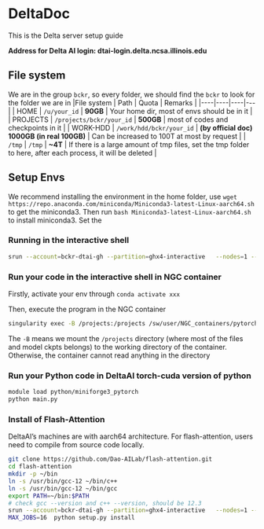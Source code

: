 # DeltaDoc
This is the Delta server setup guide

**Address for Delta AI login: dtai-login.delta.ncsa.illinois.edu**

## File system
We are in the group ```bckr```, so every folder, we should find the ```bckr``` to look for the folder we are in
|File system | Path | Quota | Remarks |
|----|----|----|---|
| HOME | ```/u/your_id``` | **90GB** | Your home dir, most of envs should be in it |
| PROJECTS | ```/projects/bckr/your_id``` | **500GB** | most of codes and checkpoints in it |
| WORK-HDD | ```/work/hdd/bckr/your_id``` | **(by official doc) 1000GB (in real 100GB)** | Can be increased to 100T at most by request |
| ```/tmp``` | ```/tmp``` | **~4T** | If there is a large amount of tmp files, set the tmp folder to here, after each process, it will be deleted |


## Setup Envs
We recommend installing the environment in the home folder, use ```wget https://repo.anaconda.com/miniconda/Miniconda3-latest-Linux-aarch64.sh``` to get the miniconda3. Then run ```bash Miniconda3-latest-Linux-aarch64.sh``` to install miniconda3. Set the 



### Running in the interactive shell
```bash
srun --account=bckr-dtai-gh --partition=ghx4-interactive   --nodes=1 --gpus-per-node=4 --tasks=1 --tasks-per-node=1   --cpus-per-task=16 --mem=128g --time=3:00:00   --pty bash
```

### Run your code in the interactive shell in NGC container

Firstly, activate your env through ```conda activate xxx```

Then, execute the program in the NGC container
```bash
singularity exec -B /projects:/projects /sw/user/NGC_containers/pytorch_24.07-py3.sif python main.py
```
The ```-B``` means we mount the ```/projects``` directory (where most of the files and model ckpts belongs) to the working directory of the container. Otherwise, the container cannot read anything in the directory


### Run your Python code in DeltaAI torch-cuda version of python

```bash
module load python/miniforge3_pytorch
python main.py
```

### Install of Flash-Attention
DeltaAI’s machines are with aarch64 architecture. For flash-attention, users need to compile from source code locally.
```bash
git clone https://github.com/Dao-AILab/flash-attention.git
cd flash-attention
mkdir -p ~/bin
ln -s /usr/bin/gcc-12 ~/bin/c++
ln -s /usr/bin/gcc-12 ~/bin/gcc
export PATH=~/bin:$PATH
# check gcc --version and c++ --version, should be 12.3
srun --account=bckr-dtai-gh --partition=ghx4-interactive   --nodes=1 --gpus-per-node=1 --tasks=1 --tasks-per-node=1   --cpus-per-task=16 --mem=256g --time=00:59:00   --pty bash
MAX_JOBS=16  python setup.py install
```
